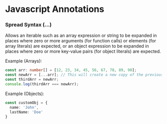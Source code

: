 # Javascript Annotations

### Spread Syntax (...)

Allows an iterable such as an array expression or string to be expanded in places where zero or more arguments (for function calls) or elements (for array literals) are expected, or an object expression to be expanded in places where zero or more key-value pairs (for object literals) are expected.

Example (Arrays):
```typescript
const arr: number[] = [12, 23, 34, 45, 56, 67, 78, 89, 90];
const newArr = [...arr]; // This will create a new copy of the previous array.
const thirdArr = newArr;
console.log(thirdArr === newArr);
```

Example (Objects): 
```typescript
const customObj = {
  name: 'John', 
  lastName: 'Doe'
}
```
